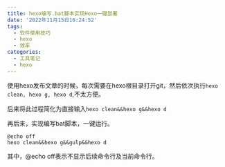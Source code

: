 ```yaml
---
title: hexo编写.bat脚本实现Hexo一键部署
date: '2022年11月15日16:24:52'
tags:
  - 软件使用技巧
  - hexo
  - 效率
categories:
  - 工具笔记
  - hexo
---
```


使用hexo发布文章的时候，每次需要在hexo根目录打开git，然后依次执行`hexo clean, hexo g, hexo d`,不太方便。



后来将此过程简化为直接输入`hexo clean&&hexo g&&hexo d`



再后来，实现编写bat脚本，一键运行。

```shell
@echo off
hexo clean&&hexo g&&gulp&&hexo d
```

其中，@echo off表示不显示后续命令行及当前命令行。

